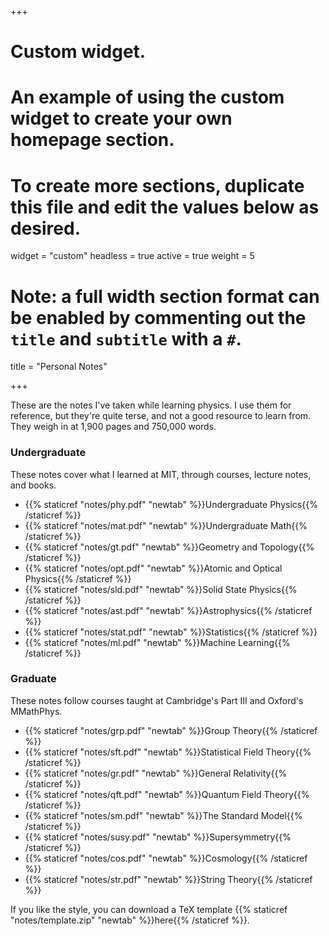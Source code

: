 +++
# Custom widget.
# An example of using the custom widget to create your own homepage section.
# To create more sections, duplicate this file and edit the values below as desired.
widget = "custom"
headless = true
active = true
weight = 5

# Note: a full width section format can be enabled by commenting out the `title` and `subtitle` with a `#`.
title = "Personal Notes"

+++

These are the notes I've taken while learning physics. I use them for reference, but they're quite terse, and not a good resource to learn from. They weigh in at 1,900 pages and 750,000 words.

### Undergraduate

These notes cover what I learned at MIT, through courses, lecture notes, and books.

- {{% staticref "notes/phy.pdf" "newtab" %}}Undergraduate Physics{{% /staticref %}}
- {{% staticref "notes/mat.pdf" "newtab" %}}Undergraduate Math{{% /staticref %}}
- {{% staticref "notes/gt.pdf" "newtab" %}}Geometry and Topology{{% /staticref %}}
- {{% staticref "notes/opt.pdf" "newtab" %}}Atomic and Optical Physics{{% /staticref %}} 
- {{% staticref "notes/sld.pdf" "newtab" %}}Solid State Physics{{% /staticref %}}
- {{% staticref "notes/ast.pdf" "newtab" %}}Astrophysics{{% /staticref %}} 
- {{% staticref "notes/stat.pdf" "newtab" %}}Statistics{{% /staticref %}} 
- {{% staticref "notes/ml.pdf" "newtab" %}}Machine Learning{{% /staticref %}}

### Graduate

These notes follow courses taught at Cambridge's Part III and Oxford's MMathPhys.

- {{% staticref "notes/grp.pdf" "newtab" %}}Group Theory{{% /staticref %}} 
- {{% staticref "notes/sft.pdf" "newtab" %}}Statistical Field Theory{{% /staticref %}}
- {{% staticref "notes/gr.pdf" "newtab" %}}General Relativity{{% /staticref %}}
- {{% staticref "notes/qft.pdf" "newtab" %}}Quantum Field Theory{{% /staticref %}} 
- {{% staticref "notes/sm.pdf" "newtab" %}}The Standard Model{{% /staticref %}}
- {{% staticref "notes/susy.pdf" "newtab" %}}Supersymmetry{{% /staticref %}}
- {{% staticref "notes/cos.pdf" "newtab" %}}Cosmology{{% /staticref %}}
- {{% staticref "notes/str.pdf" "newtab" %}}String Theory{{% /staticref %}}

If you like the style, you can download a TeX template {{% staticref "notes/template.zip" "newtab" %}}here{{% /staticref %}}.